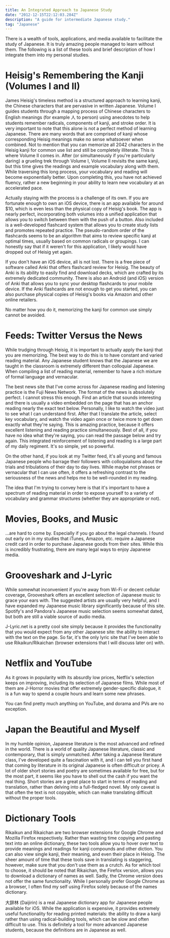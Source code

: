 ```yaml
---
title: An Integrated Approach to Japanese Study
date: "2012-12-15T22:12:03.284Z"
description: "A guide for intermediate Japanese study."
tag: "Japanese"
---
```


There is a wealth of tools, applications, and media available to facilitate the study of Japanese. It is truly amazing people managed to learn without them. The following is a list of these tools and brief description of how I integrate them into my personal studies.

# Heisig's Remembering the Kanji (Volumes I and II)

James Heisig's timeless method is a structured approach to learning kanji, the Chinese characters that are pervasive in written Japanese. Volume I guides students through a mapping process of Chinese characters to English meanings (for example 人 to person) using anecdotes to help students remember radicals, components of kanji, and stroke order. It is very important to note that this alone is not a perfect method of learning Japanese. There are many words that are comprised of kanji whose corresponding Heisig meanings make no sense whatsoever when combined. Not to mention that you can memorize all 2042 characters in the Heisig kanji for common use list and still be completely illiterate. This is where Volume II comes in. After (or simultaneously if you're particularly daring) a grueling trek through Volume I, Volume II revisits the same kanji, but this time gives the readings and example vocabulary along with them. While traversing this long process, your vocabulary and reading will become exponentially better. Upon completing this, you have not achieved fluency, rather a new beginning in your ability to learn new vocabulary at an accelerated pace.

Actually staying with the process is a challenge of its own. If you are fortunate enough to own an iOS device, there is an app available for around \$10, which is even less than the physical copy of Heisig's book. The app is nearly perfect, incorporating both volumes into a unified application that allows you to switch between them with the push of a button. Also included is a well-developed flashcard system that allows you to create study lists and promotes repeated practice. The pseudo-random order of the flashcards seems to be an algorithm that aims to review specific kanji at optimal times, usually based on common radicals or groupings. I can honestly say that if it weren't for this application, I likely would have dropped out of Heisig yet again.

If you don't have an iOS device, all is not lost. There is a free piece of software called Anki that offers flashcard review for Heisig. The beauty of Anki is its ability to easily find and download decks, which are crafted by its extremely dedicated community. There is also an Android (and iOS) version of Anki that allows you to sync your desktop flashcards to your mobile device. If the Anki flashcards are not enough to get you started, you can also purchase physical copies of Heisig's books via Amazon and other online retailers.

No matter how you do it, memorizing the kanji for common use simply cannot be avoided.

# Feeds: Twitter Versus the News

While trudging through Heisig, it is important to actually apply the kanji that you are memorizing. The best way to do this is to have constant and varied reading material. Any Japanese student knows that the Japanese we are taught in the classroom is extremely different than colloquial Japanese. When compiling a list of reading material, remember to have a rich mixture of formal language and vernacular.

The best news site that I've come across for Japanese reading and listening practice is the Fuji News Network. The format of the news is absolutely perfect. I cannot stress this enough. Find an article that sounds interesting and there is usually a video embedded on the page that has an anchor reading nearly the exact text below. Personally, I like to watch the video just to see what I can understand first. After that I translate the article, select key vocabulary, and watch the video again once or twice more to get down exactly what they're saying. This is amazing practice, because it offers excellent listening and reading practice simultaneously. Best of all, if you have no idea what they're saying, you can read the passage below and try again. This integrated reinforcement of listening and reading is a large part of my daily regiment. It's so simple, yet so powerful.

On the other hand, if you look at my Twitter feed, it's all young and famous Japanese people who barrage their followers with colloquialisms about the trials and tribulations of their day to day lives. While maybe not phrases or vernacular that I can use often, it offers a refreshing contrast to the seriousness of the news and helps me to be well-rounded in my reading.

The idea that I'm trying to convey here is that it's important to have a spectrum of reading material in order to expose yourself to a variety of vocabulary and grammar structures (whether they are appropriate or not).

# Movies, Books, and Music

...are hard to come by. Especially if you go about the legal channels. I found out early on in my studies that iTunes, Amazon, etc. require a Japanese credit card in order to purchase Japanese goods from their sites. While this is incredibly frustrating, there are many legal ways to enjoy Japanese media.

# Grooveshark and J-Lyric

While somewhat inconvenient if you're away from Wi-Fi or decent cellular coverage, Grooveshark offers an excellent selection of Japanese music to grace your ears with. The suggested artists are usually very helpful, and I have expanded my Japanese music library significantly because of this site. Spotify's and Pandora's Japanese music selection seems somewhat dated, but both are still a viable source of audio media.

J-Lyric.net is a pretty cool site simply because it provides the functionality that you would expect from any other Japanese site: the ability to interact with the text on the page. So far, it's the only lyric site that I've been able to use Rikaikun/Rikaichan (browser extensions that I will discuss later on) with.

# Netflix and YouTube

As it grows in popularity with its absurdly low prices, Netflix's selection keeps on improving, including its selection of Japanese films. While most of them are J-Horror movies that offer extremely gender-specific dialogue, it is a fun way to spend a couple hours and learn some new phrases.

You can find pretty much anything on YouTube, and dorama and PVs are no exception.

# Japan the Beautiful and Myself

In my humble opinion, Japanese literature is the most advanced and refined in the world. There is a world of quality Japanese literature, classic and contemporary, that is simply unmatched. After taking a Japanese literature class, I've developed quite a fascination with it, and I can tell you first hand that coming by literature in its original Japanese is often difficult or pricey. A lot of older short stories and poetry are sometimes available for free, but for the most part, it seems like you have to shell out the cash if you want the real thing. Short stories are a great place to start in terms of reading and translation, rather than delving into a full-fledged novel. My only caveat is that often the text is not copyable, which can make translating difficult without the proper tools.

# Dictionary Tools

Rikaikun and Rikaichan are two browser extensions for Google Chrome and Mozilla Firefox respectively. Rather than wasting time copying and pasting text into an online dictionary, these two tools allow you to hover over text to provide meanings and readings for kanji compounds and other diction. You can also view single kanji, their meaning, and even their place in Heisig. The sheer amount of time that these tools save in translating is staggering, however, make sure that you don't use them as a crutch. As for which tool to choose, it should be noted that Rikaichan, the Firefox version, allows you to download a dictionary of names as well. Sadly, the Chrome version does not offer the same functionality. While I personally prefer Google Chrome as a browser, I often find my self using Firefox solely because of the names dictionary.

大辞林 (Daijirin) is a real Japanese dictionary app for Japanese people available for iOS. While the application is expensive, it provides extremely useful functionality for reading printed materials: the ability to draw a kanji rather than using radical-building tools, which can be slow and often difficult to use. This is definitely a tool for more advanced Japanese students, because the definitions are in Japanese as well.
